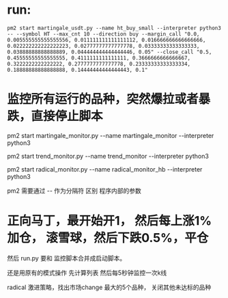 
# run:
    pm2 start martingale_usdt.py --name ht_buy_small --interpreter python3 -- --symbol HT --max_cnt 10 --direction buy --margin_call "0.0, 0.005555555555555556, 0.011111111111111112, 0.016666666666666666, 0.022222222222222223, 0.02777777777777778, 0.03333333333333333, 0.03888888888888889, 0.044444444444444446, 0.05" --close_call "0.5, 0.45555555555555555, 0.4111111111111111, 0.3666666666666667, 0.3222222222222222, 0.2777777777777778, 0.23333333333333334, 0.18888888888888888, 0.14444444444444443, 0.1"


# 监控所有运行的品种，突然爆拉或者暴跌，直接停止脚本
pm2 start martingale_monitor.py --name martingale_monitor --interpreter python3


pm2 start trend_monitor.py --name trend_monitor --interpreter python3


pm2 start radical_monitor.py --name radical_monitor_hb --interpreter python3



pm2 需要通过 -- 作为分隔符 区别 程序内部的参数


# 正向马丁，最开始开1， 然后每上涨1% 加仓， 滚雪球，然后下跌0.5%，平仓

然后 run.py 要和 监控脚本合并成启动脚本。

还是用原有的模式操作
先计算列表  然后每5秒钟监控一次k线


radical 激进策略，找出市场change 最大的5个品种， 关闭其他未达标的品种
